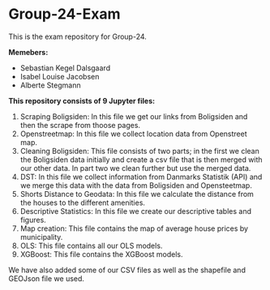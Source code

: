 # Group-24-Exam
This is the exam repository for Group-24.

**Memebers:**
- Sebastian Kegel Dalsgaard
- Isabel Louise Jacobsen
- Alberte Stegmann

**This repository consists of 9 Jupyter files:**
1. Scraping Boligsiden: In this file we get our links from Boligsiden and then the scrape from thoose pages.
2. Openstreetmap: In this file we collect location data from Openstreet map.
3. Cleaning Boligsiden: This file consists of two parts; in the first we clean the Boligsiden data initially and create a csv file that is then merged with our other data. In part two we clean further but use the merged data.
4. DST: In this file we collect information from Danmarks Statistik (API) and we merge this data with the data from Boligsiden and Opensteetmap.
5. Shorts Distance to Geodata: In this file we calculate the distance from the houses to the different amenities.
6. Descriptive Statistics: In this file we create our descriptive tables and figures.
7. Map creation: This file contains the map of average house prices by municipality.
8. OLS: This file contains all our OLS models.
9. XGBoost: This file contains the XGBoost models. 



We have also added some of our CSV files as well as the shapefile and GEOJson file we used. 
